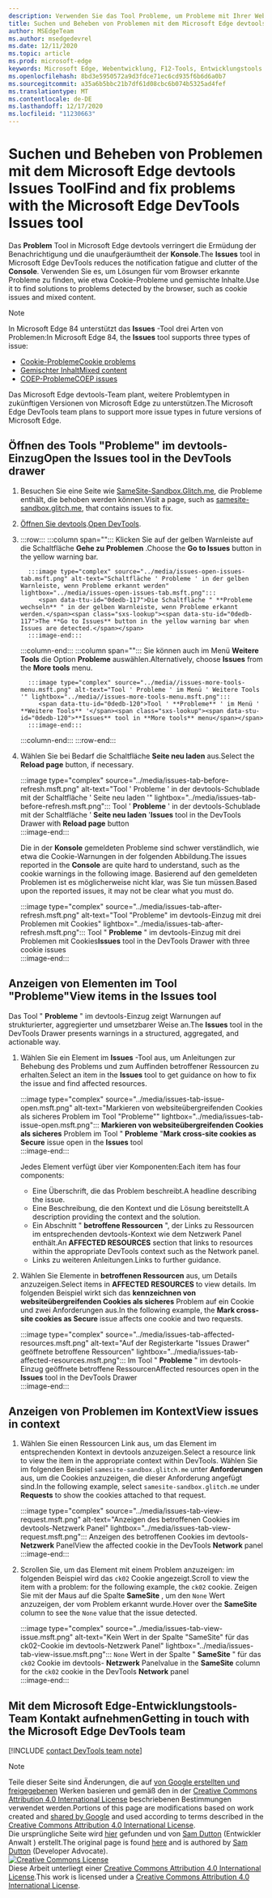 ```yaml
---
description: Verwenden Sie das Tool Probleme, um Probleme mit Ihrer Website zu finden und zu beheben.
title: Suchen und Beheben von Problemen mit dem Microsoft Edge devtools Issues Tool
author: MSEdgeTeam
ms.author: msedgedevrel
ms.date: 12/11/2020
ms.topic: article
ms.prod: microsoft-edge
keywords: Microsoft Edge, Webentwicklung, F12-Tools, Entwicklungstools
ms.openlocfilehash: 8bd3e5950572a9d3fdce71ec6cd935f6b6d6a0b7
ms.sourcegitcommit: a35a6b5bbc21b7df61d08cbc6b074b5325ad4fef
ms.translationtype: MT
ms.contentlocale: de-DE
ms.lasthandoff: 12/17/2020
ms.locfileid: "11230663"
---
```

<!-- Copyright Sam Dutton 

   Licensed under the Apache License, Version 2.0 (the "License");
   you may not use this file except in compliance with the License.
   You may obtain a copy of the License at

       https://www.apache.org/licenses/LICENSE-2.0

   Unless required by applicable law or agreed to in writing, software
   distributed under the License is distributed on an "AS IS" BASIS,
   WITHOUT WARRANTIES OR CONDITIONS OF ANY KIND, either express or implied.
   See the License for the specific language governing permissions and
   limitations under the License.  -->  

# <span data-ttu-id="0dedb-104">Suchen und Beheben von Problemen mit dem Microsoft Edge devtools Issues Tool</span><span class="sxs-lookup"><span data-stu-id="0dedb-104">Find and fix problems with the Microsoft Edge DevTools Issues tool</span></span>  

<span data-ttu-id="0dedb-105">Das **Problem** Tool in Microsoft Edge devtools verringert die Ermüdung der Benachrichtigung und die unaufgeräumtheit der **Konsole**.</span><span class="sxs-lookup"><span data-stu-id="0dedb-105">The **Issues** tool in Microsoft Edge DevTools reduces the notification fatigue and clutter of the **Console**.</span></span>  <span data-ttu-id="0dedb-106">Verwenden Sie es, um Lösungen für vom Browser erkannte Probleme zu finden, wie etwa Cookie-Probleme und gemischte Inhalte.</span><span class="sxs-lookup"><span data-stu-id="0dedb-106">Use it to find solutions to problems detected by the browser, such as cookie issues and mixed content.</span></span>  

> [!NOTE]
> <span data-ttu-id="0dedb-107">In Microsoft Edge 84 unterstützt das **Issues** -Tool drei Arten von Problemen:</span><span class="sxs-lookup"><span data-stu-id="0dedb-107">In Microsoft Edge 84, the **Issues** tool supports three types of issue:</span></span>  
> *   [<span data-ttu-id="0dedb-108">Cookie-Probleme</span><span class="sxs-lookup"><span data-stu-id="0dedb-108">Cookie problems</span></span>][MDNSameSiteCookies]  
> *   [<span data-ttu-id="0dedb-109">Gemischter Inhalt</span><span class="sxs-lookup"><span data-stu-id="0dedb-109">Mixed content</span></span>][MDNMixedContent]  
> *   [<span data-ttu-id="0dedb-110">COEP-Probleme</span><span class="sxs-lookup"><span data-stu-id="0dedb-110">COEP issues</span></span>][W3CCOEPSpec]
> 
> <span data-ttu-id="0dedb-111">Das Microsoft Edge devtools-Team plant, weitere Problemtypen in zukünftigen Versionen von Microsoft Edge zu unterstützen.</span><span class="sxs-lookup"><span data-stu-id="0dedb-111">The Microsoft Edge DevTools team plans to support more issue types in future versions of Microsoft Edge.</span></span>  

## <span data-ttu-id="0dedb-112">Öffnen des Tools "Probleme" im devtools-Einzug</span><span class="sxs-lookup"><span data-stu-id="0dedb-112">Open the Issues tool in the DevTools drawer</span></span>  

1.  <span data-ttu-id="0dedb-113">Besuchen Sie eine Seite wie [SameSite-Sandbox.Glitch.me][GlitchSamesiteSandbox], die Probleme enthält, die behoben werden können.</span><span class="sxs-lookup"><span data-stu-id="0dedb-113">Visit a page, such as [samesite-sandbox.glitch.me][GlitchSamesiteSandbox], that contains issues to fix.</span></span>  
1.  <span data-ttu-id="0dedb-114">[Öffnen Sie devtools][DevtoolsOpen].</span><span class="sxs-lookup"><span data-stu-id="0dedb-114">[Open DevTools][DevtoolsOpen].</span></span>  
1.  :::row:::
       :::column span="":::
          <span data-ttu-id="0dedb-115">Klicken Sie auf der gelben Warnleiste auf die Schaltfläche **Gehe zu Problemen** .</span><span class="sxs-lookup"><span data-stu-id="0dedb-115">Choose the **Go to Issues** button in the yellow warning bar.</span></span>  
          
          :::image type="complex" source="../media/issues-open-issues-tab.msft.png" alt-text="Schaltfläche ' Probleme ' in der gelben Warnleiste, wenn Probleme erkannt werden" lightbox="../media/issues-open-issues-tab.msft.png":::
             <span data-ttu-id="0dedb-117">Die Schaltfläche " **Probleme wechseln** " in der gelben Warnleiste, wenn Probleme erkannt werden.</span><span class="sxs-lookup"><span data-stu-id="0dedb-117">The **Go to Issues** button in the yellow warning bar when Issues are detected.</span></span>  
          :::image-end:::  
       :::column-end:::
       :::column span="":::
          <span data-ttu-id="0dedb-118">Sie können auch im Menü **Weitere Tools** die Option **Probleme** auswählen.</span><span class="sxs-lookup"><span data-stu-id="0dedb-118">Alternatively, choose **Issues** from the **More tools** menu.</span></span>  
          
          :::image type="complex" source="../media//issues-more-tools-menu.msft.png" alt-text="Tool ' Probleme ' im Menü ' Weitere Tools '" lightbox="../media//issues-more-tools-menu.msft.png":::
             <span data-ttu-id="0dedb-120">Tool ' **Probleme** ' im Menü ' **Weitere Tools** '</span><span class="sxs-lookup"><span data-stu-id="0dedb-120">**Issues** tool in **More tools** menu</span></span>  
          :::image-end:::  
       :::column-end:::
    :::row-end:::
    
1.  <span data-ttu-id="0dedb-121">Wählen Sie bei Bedarf die Schaltfläche **Seite neu laden** aus.</span><span class="sxs-lookup"><span data-stu-id="0dedb-121">Select the **Reload page** button, if necessary.</span></span>  
    
    :::image type="complex" source="../media/issues-tab-before-refresh.msft.png" alt-text="Tool ' Probleme ' in der devtools-Schublade mit der Schaltfläche ' Seite neu laden '" lightbox="../media/issues-tab-before-refresh.msft.png":::
       <span data-ttu-id="0dedb-123">Tool ' **Probleme** ' in der devtools-Schublade mit der Schaltfläche ' **Seite neu laden** '</span><span class="sxs-lookup"><span data-stu-id="0dedb-123">**Issues** tool in the DevTools Drawer with **Reload page** button</span></span>  
    :::image-end:::  

    <span data-ttu-id="0dedb-124">Die in der **Konsole** gemeldeten Probleme sind schwer verständlich, wie etwa die Cookie-Warnungen in der folgenden Abbildung.</span><span class="sxs-lookup"><span data-stu-id="0dedb-124">The issues reported in the **Console** are quite hard to understand, such as the cookie warnings in the following image.</span></span>  <span data-ttu-id="0dedb-125">Basierend auf den gemeldeten Problemen ist es möglicherweise nicht klar, was Sie tun müssen.</span><span class="sxs-lookup"><span data-stu-id="0dedb-125">Based upon the reported issues, it may not be clear what you must do.</span></span>  
    
    :::image type="complex" source="../media/issues-tab-after-refresh.msft.png" alt-text="Tool "Probleme" im devtools-Einzug mit drei Problemen mit Cookies" lightbox="../media/issues-tab-after-refresh.msft.png":::
       <span data-ttu-id="0dedb-127">Tool " **Probleme** " im devtools-Einzug mit drei Problemen mit Cookies</span><span class="sxs-lookup"><span data-stu-id="0dedb-127">**Issues** tool in the DevTools Drawer with three cookie issues</span></span>  
    :::image-end:::  
    
## <span data-ttu-id="0dedb-128">Anzeigen von Elementen im Tool "Probleme"</span><span class="sxs-lookup"><span data-stu-id="0dedb-128">View items in the Issues tool</span></span>  

<span data-ttu-id="0dedb-129">Das Tool " **Probleme** " im devtools-Einzug zeigt Warnungen auf strukturierter, aggregierter und umsetzbarer Weise an.</span><span class="sxs-lookup"><span data-stu-id="0dedb-129">The **Issues** tool in the DevTools Drawer presents warnings in a structured, aggregated, and actionable way.</span></span>  

1.  <span data-ttu-id="0dedb-130">Wählen Sie ein Element im **Issues** -Tool aus, um Anleitungen zur Behebung des Problems und zum Auffinden betroffener Ressourcen zu erhalten.</span><span class="sxs-lookup"><span data-stu-id="0dedb-130">Select an item in the **Issues** tool to get guidance on how to fix the issue and find affected resources.</span></span>  
    
    :::image type="complex" source="../media/issues-tab-issue-open.msft.png" alt-text="Markieren von websiteübergreifenden Cookies als sicheres Problem im Tool "Probleme"" lightbox="../media/issues-tab-issue-open.msft.png":::
       <span data-ttu-id="0dedb-132">**Markieren von websiteübergreifenden Cookies als sicheres** Problem im Tool " **Probleme** "</span><span class="sxs-lookup"><span data-stu-id="0dedb-132">**Mark cross-site cookies as Secure** issue open in the **Issues** tool</span></span>  
    :::image-end:::  
    
    <span data-ttu-id="0dedb-133">Jedes Element verfügt über vier Komponenten:</span><span class="sxs-lookup"><span data-stu-id="0dedb-133">Each item has four components:</span></span>  
    
    *   <span data-ttu-id="0dedb-134">Eine Überschrift, die das Problem beschreibt.</span><span class="sxs-lookup"><span data-stu-id="0dedb-134">A headline describing the issue.</span></span>  
    *   <span data-ttu-id="0dedb-135">Eine Beschreibung, die den Kontext und die Lösung bereitstellt.</span><span class="sxs-lookup"><span data-stu-id="0dedb-135">A description providing the context and the solution.</span></span>  
    *   <span data-ttu-id="0dedb-136">Ein Abschnitt " **betroffene Ressourcen** ", der Links zu Ressourcen im entsprechenden devtools-Kontext wie dem Netzwerk Panel enthält.</span><span class="sxs-lookup"><span data-stu-id="0dedb-136">An **AFFECTED RESOURCES** section that links to resources within the appropriate DevTools context such as the Network panel.</span></span>  
    *   <span data-ttu-id="0dedb-137">Links zu weiteren Anleitungen.</span><span class="sxs-lookup"><span data-stu-id="0dedb-137">Links to further guidance.</span></span>  
    
1.  <span data-ttu-id="0dedb-138">Wählen Sie Elemente in **betroffenen Ressourcen** aus, um Details anzuzeigen.</span><span class="sxs-lookup"><span data-stu-id="0dedb-138">Select items in **AFFECTED RESOURCES** to view details.</span></span>  <span data-ttu-id="0dedb-139">Im folgenden Beispiel wirkt sich das **kennzeichnen von websiteübergreifenden Cookies als sicheres** Problem auf ein Cookie und zwei Anforderungen aus.</span><span class="sxs-lookup"><span data-stu-id="0dedb-139">In the following example, the **Mark cross-site cookies as Secure** issue affects one cookie and two requests.</span></span>  
    
    :::image type="complex" source="../media/issues-tab-affected-resources.msft.png" alt-text="Auf der Registerkarte "Issues Drawer" geöffnete betroffene Ressourcen" lightbox="../media/issues-tab-affected-resources.msft.png":::
       <span data-ttu-id="0dedb-141">Im Tool " **Probleme** " im devtools-Einzug geöffnete betroffene Ressourcen</span><span class="sxs-lookup"><span data-stu-id="0dedb-141">Affected resources open in the **Issues** tool in the DevTools Drawer</span></span>  
    :::image-end:::  
    
## <span data-ttu-id="0dedb-142">Anzeigen von Problemen im Kontext</span><span class="sxs-lookup"><span data-stu-id="0dedb-142">View issues in context</span></span>  

1.  <span data-ttu-id="0dedb-143">Wählen Sie einen Ressourcen Link aus, um das Element im entsprechenden Kontext in devtools anzuzeigen.</span><span class="sxs-lookup"><span data-stu-id="0dedb-143">Select a resource link to view the item in the appropriate context within DevTools.</span></span>  <span data-ttu-id="0dedb-144">Wählen Sie im folgenden Beispiel `samesite-sandbox.glitch.me` unter **Anforderungen** aus, um die Cookies anzuzeigen, die dieser Anforderung angefügt sind.</span><span class="sxs-lookup"><span data-stu-id="0dedb-144">In the following example, select `samesite-sandbox.glitch.me` under **Requests** to show the cookies attached to that request.</span></span>  
    
    :::image type="complex" source="../media/issues-tab-view-request.msft.png" alt-text="Anzeigen des betroffenen Cookies im devtools-Netzwerk Panel" lightbox="../media/issues-tab-view-request.msft.png":::
       <span data-ttu-id="0dedb-146">Anzeigen des betroffenen Cookies im devtools- **Netzwerk** Panel</span><span class="sxs-lookup"><span data-stu-id="0dedb-146">View the affected cookie in the DevTools **Network** panel</span></span>  
    :::image-end:::  

1.  <span data-ttu-id="0dedb-147">Scrollen Sie, um das Element mit einem Problem anzuzeigen: im folgenden Beispiel wird das `ck02` Cookie angezeigt.</span><span class="sxs-lookup"><span data-stu-id="0dedb-147">Scroll to view the item with a problem: for the following example, the `ck02` cookie.</span></span>  <span data-ttu-id="0dedb-148">Zeigen Sie mit der Maus auf die Spalte **SameSite** , um den `None` Wert anzuzeigen, der vom Problem erkannt wurde.</span><span class="sxs-lookup"><span data-stu-id="0dedb-148">Hover over the **SameSite** column to see the `None` value that the issue detected.</span></span>  
    
    :::image type="complex" source="../media/issues-tab-view-issue.msft.png" alt-text="Kein Wert in der Spalte "SameSite" für das ck02-Cookie im devtools-Netzwerk Panel" lightbox="../media/issues-tab-view-issue.msft.png":::
       `None` <span data-ttu-id="0dedb-150">Wert in der Spalte " **SameSite** " für das `ck02` Cookie im devtools- **Netzwerk** Panel</span><span class="sxs-lookup"><span data-stu-id="0dedb-150">value in the **SameSite** column for the `ck02` cookie in the DevTools **Network** panel</span></span>  
    :::image-end:::  

## <span data-ttu-id="0dedb-151">Mit dem Microsoft Edge-Entwicklungstools-Team Kontakt aufnehmen</span><span class="sxs-lookup"><span data-stu-id="0dedb-151">Getting in touch with the Microsoft Edge DevTools team</span></span>  

[!INCLUDE [contact DevTools team note](../includes/contact-devtools-team-note.md)]  

<!-- links -->  

[DevtoolsOpen]: ../open/index.md "Öffnen Sie Microsoft Edge devtools | Microsoft docs"  

[GlitchSamesiteSandbox]: https://samesite-sandbox.glitch.me "SameSite-Cookie-Tests | Glitch"  

[MDNSameSiteCookies]: https://developer.mozilla.org/docs/Web/HTTP/Headers/Set-Cookie/SameSite "SameSite Cookies | MDN"  
[MDNMixedContent]: https://developer.mozilla.org/docs/Web/Security/Mixed_content "Gemischter Inhalt | MDN"  

[W3CCOEPSpec]: https://wicg.github.io/cross-origin-embedder-policy "Richtlinien für die übergreifende Einbettung | Webinkubator-Community-Gruppe"  

> [!NOTE]
> <span data-ttu-id="0dedb-157">Teile dieser Seite sind Änderungen, die auf [von Google erstellten und freigegebenen][GoogleSitePolicies] Werken basieren und gemäß den in der [Creative Commons Attribution 4.0 International License][CCA4IL] beschriebenen Bestimmungen verwendet werden.</span><span class="sxs-lookup"><span data-stu-id="0dedb-157">Portions of this page are modifications based on work created and [shared by Google][GoogleSitePolicies] and used according to terms described in the [Creative Commons Attribution 4.0 International License][CCA4IL].</span></span>  
> <span data-ttu-id="0dedb-158">Die ursprüngliche Seite wird [hier](https://developers.google.com/web/tools/chrome-devtools/issues/index) gefunden und von [Sam Dutton][SamDutton] (Entwickler Anwalt \) erstellt.</span><span class="sxs-lookup"><span data-stu-id="0dedb-158">The original page is found [here](https://developers.google.com/web/tools/chrome-devtools/issues/index) and is authored by [Sam Dutton][SamDutton] \(Developer Advocate\).</span></span>  
[![Creative Commons License][CCby4Image]][CCA4IL]  
<span data-ttu-id="0dedb-160">Diese Arbeit unterliegt einer [Creative Commons Attribution 4.0 International License][CCA4IL].</span><span class="sxs-lookup"><span data-stu-id="0dedb-160">This work is licensed under a [Creative Commons Attribution 4.0 International License][CCA4IL].</span></span>  

[CCA4IL]: https://creativecommons.org/licenses/by/4.0  
[CCby4Image]: https://i.creativecommons.org/l/by/4.0/88x31.png  
[GoogleSitePolicies]: https://developers.google.com/terms/site-policies  
[KayceBasques]: https://developers.google.com/web/resources/contributors/kaycebasques  
[SamDutton]: https://developers.google.com/web/resources/contributors/samdutton  
